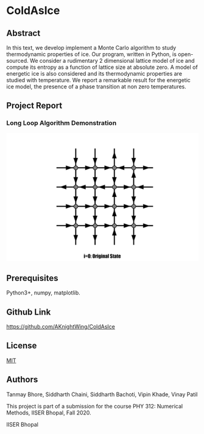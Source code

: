 # ColdAsIce

## Abstract
In this text, we develop implement a Monte Carlo algorithm to study thermodynamic properties of ice. Our program, written in Python, is open-sourced. We consider a rudimentary 2 dimensional lattice model of ice and compute its entropy as a function of lattice size at absolute zero. A model of energetic ice is also considered and its thermodynamic properties are studied with temperature. We report a remarkable result for the energetic ice model, the presence of a phase transition at non zero temperatures.

## Project Report
<Insert Link>

### Long Loop Algorithm Demonstration
![Long loop gif](/media/slower_long_loop.gif)

## Prerequisites

Python3+, numpy, matplotlib. 


## Github Link
https://github.com/AKnightWing/ColdAsIce

## License
[MIT](https://choosealicense.com/licenses/mit/)

## Authors
Tanmay Bhore, Siddharth Chaini, Siddharth Bachoti, Vipin Khade, Vinay Patil

This project is part of a submission for the course PHY 312: Numerical Methods, IISER Bhopal, Fall 2020.

IISER Bhopal

